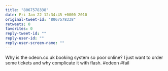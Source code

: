 ```yaml
---
title: "8067578338"
date: Fri Jan 22 12:34:45 +0000 2010
original-tweet-id: "8067578338"
retweets: 0
favorites: 0
reply-tweet-id: ""
reply-user-id: ""
reply-user-screen-name: ""
---
```

Why is the odeon.co.uk booking system so poor online? I just want to order some tickets and why complicate it with flash. #odeon #fail

